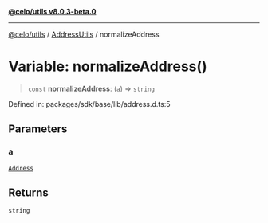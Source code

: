 [**@celo/utils v8.0.3-beta.0**](../../../../README.md)

***

[@celo/utils](../../../../README.md) / [AddressUtils](../README.md) / normalizeAddress

# Variable: normalizeAddress()

> `const` **normalizeAddress**: (`a`) => `string`

Defined in: packages/sdk/base/lib/address.d.ts:5

## Parameters

### a

[`Address`](../type-aliases/Address.md)

## Returns

`string`
